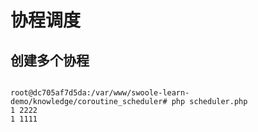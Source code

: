 # 协程调度

## 创建多个协程

```shell

root@dc705af7d5da:/var/www/swoole-learn-demo/knowledge/coroutine_scheduler# php scheduler.php
1 2222
1 1111

```
